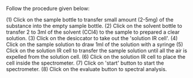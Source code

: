 Follow the procedure given below:

(1) Click on the sample bottle to transfer small amount (2-5mg) of the substance into the empty sample bottle.
(2) Click on the solvent bottle to transfer 2 to 3ml of the solvent (CCl4) to the sample to prepared a clear solution.
(3) Click on the desiccator to take out the 'solution IR cell'.
(4) Click on the sample solution to draw 1ml of the solution with a syringe
(5) Click on the solution IR cell to transfer the sample solution until all the air is expelled from the solution cell.
(6) Click on the solution IR cell to place the cell inside the spectrometer.
(7) Click on 'start' button to start the spectrometer.
(8) Click on the evaluate button to spectral analysis.
